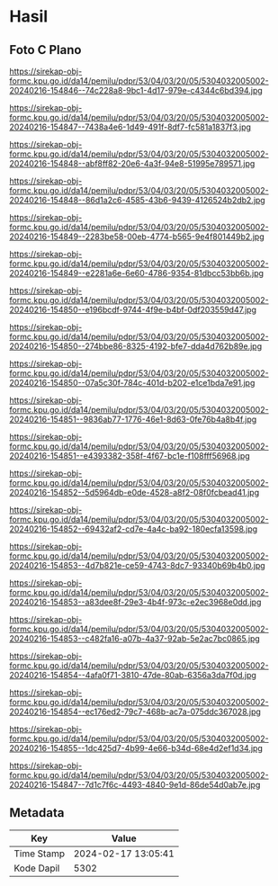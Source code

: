 # Hasil

## Foto C Plano

https://sirekap-obj-formc.kpu.go.id/da14/pemilu/pdpr/53/04/03/20/05/5304032005002-20240216-154846--74c228a8-9bc1-4d17-979e-c4344c6bd394.jpg

https://sirekap-obj-formc.kpu.go.id/da14/pemilu/pdpr/53/04/03/20/05/5304032005002-20240216-154847--7438a4e6-1d49-491f-8df7-fc581a1837f3.jpg

https://sirekap-obj-formc.kpu.go.id/da14/pemilu/pdpr/53/04/03/20/05/5304032005002-20240216-154848--abf8ff82-20e6-4a3f-94e8-51995e789571.jpg

https://sirekap-obj-formc.kpu.go.id/da14/pemilu/pdpr/53/04/03/20/05/5304032005002-20240216-154848--86d1a2c6-4585-43b6-9439-4126524b2db2.jpg

https://sirekap-obj-formc.kpu.go.id/da14/pemilu/pdpr/53/04/03/20/05/5304032005002-20240216-154849--2283be58-00eb-4774-b565-9e4f801449b2.jpg

https://sirekap-obj-formc.kpu.go.id/da14/pemilu/pdpr/53/04/03/20/05/5304032005002-20240216-154849--e2281a6e-6e60-4786-9354-81dbcc53bb6b.jpg

https://sirekap-obj-formc.kpu.go.id/da14/pemilu/pdpr/53/04/03/20/05/5304032005002-20240216-154850--e196bcdf-9744-4f9e-b4bf-0df203559d47.jpg

https://sirekap-obj-formc.kpu.go.id/da14/pemilu/pdpr/53/04/03/20/05/5304032005002-20240216-154850--274bbe86-8325-4192-bfe7-dda4d762b89e.jpg

https://sirekap-obj-formc.kpu.go.id/da14/pemilu/pdpr/53/04/03/20/05/5304032005002-20240216-154850--07a5c30f-784c-401d-b202-e1ce1bda7e91.jpg

https://sirekap-obj-formc.kpu.go.id/da14/pemilu/pdpr/53/04/03/20/05/5304032005002-20240216-154851--9836ab77-1776-46e1-8d63-0fe76b4a8b4f.jpg

https://sirekap-obj-formc.kpu.go.id/da14/pemilu/pdpr/53/04/03/20/05/5304032005002-20240216-154851--e4393382-358f-4f67-bc1e-f108fff56968.jpg

https://sirekap-obj-formc.kpu.go.id/da14/pemilu/pdpr/53/04/03/20/05/5304032005002-20240216-154852--5d5964db-e0de-4528-a8f2-08f0fcbead41.jpg

https://sirekap-obj-formc.kpu.go.id/da14/pemilu/pdpr/53/04/03/20/05/5304032005002-20240216-154852--69432af2-cd7e-4a4c-ba92-180ecfa13598.jpg

https://sirekap-obj-formc.kpu.go.id/da14/pemilu/pdpr/53/04/03/20/05/5304032005002-20240216-154853--4d7b821e-ce59-4743-8dc7-93340b69b4b0.jpg

https://sirekap-obj-formc.kpu.go.id/da14/pemilu/pdpr/53/04/03/20/05/5304032005002-20240216-154853--a83dee8f-29e3-4b4f-973c-e2ec3968e0dd.jpg

https://sirekap-obj-formc.kpu.go.id/da14/pemilu/pdpr/53/04/03/20/05/5304032005002-20240216-154853--c482fa16-a07b-4a37-92ab-5e2ac7bc0865.jpg

https://sirekap-obj-formc.kpu.go.id/da14/pemilu/pdpr/53/04/03/20/05/5304032005002-20240216-154854--4afa0f71-3810-47de-80ab-6356a3da7f0d.jpg

https://sirekap-obj-formc.kpu.go.id/da14/pemilu/pdpr/53/04/03/20/05/5304032005002-20240216-154854--ec176ed2-79c7-468b-ac7a-075ddc367028.jpg

https://sirekap-obj-formc.kpu.go.id/da14/pemilu/pdpr/53/04/03/20/05/5304032005002-20240216-154855--1dc425d7-4b99-4e66-b34d-68e4d2ef1d34.jpg

https://sirekap-obj-formc.kpu.go.id/da14/pemilu/pdpr/53/04/03/20/05/5304032005002-20240216-154847--7d1c7f6c-4493-4840-9e1d-86de54d0ab7e.jpg


## Metadata

| Key        | Value               |
| ---------- | ------------------- |
| Time Stamp | 2024-02-17 13:05:41 |
| Kode Dapil | 5302                |




